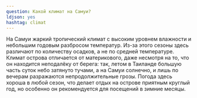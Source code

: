 ```yaml
---
question: Какой климат на Самуи?
ldjson: yes
hashtag: climat
---
```


   На Самуи жаркий тропический климат с высоким уровнем влажности и небольшим годовым разбросом температур. Из-за этого сезоны здесь различают по количеству осадков, а не по средней температуре. Климат острова отличается от материкового, даже несмотря на то, что он находится неподалёку от берега: так, летом в Таиланде большую часть суток небо затянуто тучами, а на Самуи солнечно, и лишь по вечерам разражаются непродолжительные грозы. Погода здесь хороша в любой сезон, что делает отдых на острове приятным круглый год, но особенно он рекомендуется для посещений в зимние месяцы.
   

